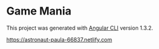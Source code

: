 # Game Mania

This project was generated with [Angular CLI](https://github.com/angular/angular-cli) version 1.3.2.


https://astronaut-paula-66837.netlify.com
